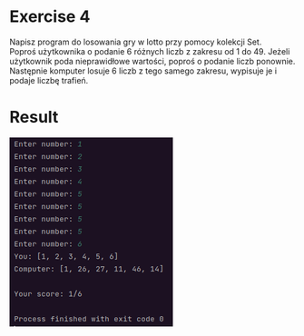 # Exercise 4
Napisz program do losowania gry w lotto przy pomocy kolekcji Set.<br> Poproś użytkownika o podanie
6 różnych liczb z zakresu od 1 do 49. Jeżeli użytkownik poda nieprawidłowe wartości, poproś o
podanie liczb ponownie.<br>
Następnie komputer losuje 6 liczb z tego samego zakresu, wypisuje je i podaje liczbę trafień.

# Result
![Result](./img.png?raw=true)